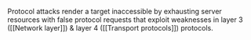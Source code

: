 Protocol attacks render a target inaccessible by exhausting server resources with false protocol requests that exploit weaknesses in layer 3 ([[Network layer]]) & layer 4 ([[Transport protocols]]) protocols.